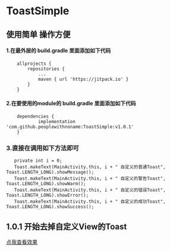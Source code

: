 # ToastSimple
## 使用简单 操作方便

#### 1.在最外层的 build.gradle 里面添加如下代码

```
	allprojects {
		repositories {
			...
			maven { url 'https://jitpack.io' }
		}
	}
```
#### 2.在要使用的module的 build.gradle 里面添加如下代码

```
	dependencies {
	        implementation 'com.github.peoplewithnoname:ToastSimple:v1.0.1'
	}
```

### 3.直接在调用如下方法即可

```
   private int i = 0;
   Toast.makeText(MainActivity.this, i + " 自定义的普通Toast", Toast.LENGTH_LONG).showMessage();
   Toast.makeText(MainActivity.this, i + " 自定义的警告Toast", Toast.LENGTH_LONG).showWarm();
   Toast.makeText(MainActivity.this, i + " 自定义的错误Toast", Toast.LENGTH_LONG).showError();
   Toast.makeText(MainActivity.this, i + " 自定义的成功Toast", Toast.LENGTH_LONG).showSuccess();

```
## 1.0.1 开始去掉自定义View的Toast

[点我查看效果](https://blog.csdn.net/qq_16592085/article/details/110561466)